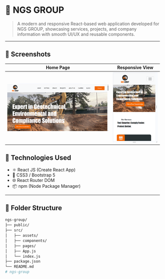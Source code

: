 # 🚀 NGS GROUP

> A modern and responsive React-based web application developed for NGS GROUP, showcasing services, projects, and company information with smooth UI/UX and reusable components.

---

## 📸 Screenshots
| Home Page | Responsive View |
|-----------|-----------------|
<img src="src/assets/Screenshot 2025-08-06 222043.png" width="1000" /> | <img src="src/assets/Screenshot 2025-08-06 223856.png" width="300" /> |


## 🧱 Technologies Used

- ⚛️ React JS (Create React App)
- 🎨 CSS3 / Bootstrap 5
- 🌐 React Router DOM
- 📦 npm (Node Package Manager)

---

## 📁 Folder Structure

```bash
ngs-group/
├── public/
├── src/
│   ├── assets/
│   ├── components/
│   ├── pages/
│   ├── App.js
│   └── index.js
├── package.json
└── README.md
# ngs-group
